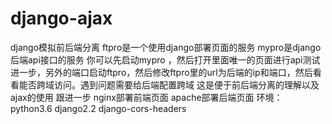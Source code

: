 # django-ajax
django模拟前后端分离
ftpro是一个使用django部署页面的服务
mypro是django后端api接口的服务
你可以先启动mypro ，然后打开里面唯一的页面进行api测试
进一步，另外的端口启动ftpro，然后修改ftpro里的url为后端的ip和端口，然后看看能否跨域访问。遇到问题需要给后端配置跨域
这是便于前后端分离的理解以及ajax的使用
跟进一步 nginx部署前端页面 apache部署后端页面
环境： python3.6 django2.2 django-cors-headers 
